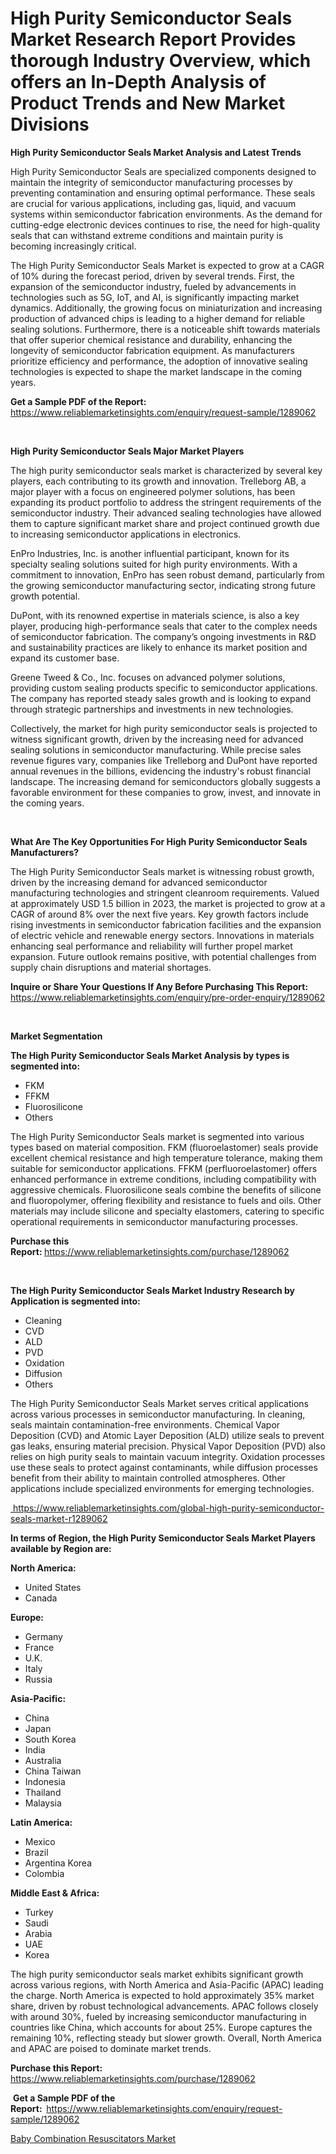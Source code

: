 <p><h1>High Purity Semiconductor Seals Market Research Report Provides thorough Industry Overview, which offers an In-Depth Analysis of Product Trends and New Market Divisions</h1></p><p><strong>High Purity Semiconductor Seals Market Analysis and Latest Trends</strong></p>
<p><p>High Purity Semiconductor Seals are specialized components designed to maintain the integrity of semiconductor manufacturing processes by preventing contamination and ensuring optimal performance. These seals are crucial for various applications, including gas, liquid, and vacuum systems within semiconductor fabrication environments. As the demand for cutting-edge electronic devices continues to rise, the need for high-quality seals that can withstand extreme conditions and maintain purity is becoming increasingly critical.</p><p>The High Purity Semiconductor Seals Market is expected to grow at a CAGR of 10% during the forecast period, driven by several trends. First, the expansion of the semiconductor industry, fueled by advancements in technologies such as 5G, IoT, and AI, is significantly impacting market dynamics. Additionally, the growing focus on miniaturization and increasing production of advanced chips is leading to a higher demand for reliable sealing solutions. Furthermore, there is a noticeable shift towards materials that offer superior chemical resistance and durability, enhancing the longevity of semiconductor fabrication equipment. As manufacturers prioritize efficiency and performance, the adoption of innovative sealing technologies is expected to shape the market landscape in the coming years.</p></p>
<p><strong>Get a Sample PDF of the Report:&nbsp;</strong> <a href="https://www.reliablemarketinsights.com/enquiry/request-sample/1289062?utm_campaign=3085&utm_medium=2&utm_source=Github&utm_content=ia&utm_term=29032025&utm_id=high-purity-semiconductor-seals">https://www.reliablemarketinsights.com/enquiry/request-sample/1289062</a></p>
<p>&nbsp;</p>
<p><strong>High Purity Semiconductor Seals Major Market Players</strong></p>
<p><p>The high purity semiconductor seals market is characterized by several key players, each contributing to its growth and innovation. Trelleborg AB, a major player with a focus on engineered polymer solutions, has been expanding its product portfolio to address the stringent requirements of the semiconductor industry. Their advanced sealing technologies have allowed them to capture significant market share and project continued growth due to increasing semiconductor applications in electronics.</p><p>EnPro Industries, Inc. is another influential participant, known for its specialty sealing solutions suited for high purity environments. With a commitment to innovation, EnPro has seen robust demand, particularly from the growing semiconductor manufacturing sector, indicating strong future growth potential.</p><p>DuPont, with its renowned expertise in materials science, is also a key player, producing high-performance seals that cater to the complex needs of semiconductor fabrication. The company’s ongoing investments in R&D and sustainability practices are likely to enhance its market position and expand its customer base.</p><p>Greene Tweed & Co., Inc. focuses on advanced polymer solutions, providing custom sealing products specific to semiconductor applications. The company has reported steady sales growth and is looking to expand through strategic partnerships and investments in new technologies.</p><p>Collectively, the market for high purity semiconductor seals is projected to witness significant growth, driven by the increasing need for advanced sealing solutions in semiconductor manufacturing. While precise sales revenue figures vary, companies like Trelleborg and DuPont have reported annual revenues in the billions, evidencing the industry's robust financial landscape. The increasing demand for semiconductors globally suggests a favorable environment for these companies to grow, invest, and innovate in the coming years.</p></p>
<p>&nbsp;</p>
<p><strong>What Are The Key Opportunities For High Purity Semiconductor Seals Manufacturers?</strong></p>
<p><p>The High Purity Semiconductor Seals market is witnessing robust growth, driven by the increasing demand for advanced semiconductor manufacturing technologies and stringent cleanroom requirements. Valued at approximately USD 1.5 billion in 2023, the market is projected to grow at a CAGR of around 8% over the next five years. Key growth factors include rising investments in semiconductor fabrication facilities and the expansion of electric vehicle and renewable energy sectors. Innovations in materials enhancing seal performance and reliability will further propel market expansion. Future outlook remains positive, with potential challenges from supply chain disruptions and material shortages.</p></p>
<p><strong>Inquire or Share Your Questions If Any Before Purchasing This Report:</strong> <a href="https://www.reliablemarketinsights.com/enquiry/pre-order-enquiry/1289062?utm_campaign=3085&utm_medium=2&utm_source=Github&utm_content=ia&utm_term=29032025&utm_id=high-purity-semiconductor-seals">https://www.reliablemarketinsights.com/enquiry/pre-order-enquiry/1289062</a></p>
<p>&nbsp;</p>
<p><strong>Market Segmentation</strong></p>
<p><strong>The High Purity Semiconductor Seals Market Analysis by types is segmented into:</strong></p>
<p><ul><li>FKM</li><li>FFKM</li><li>Fluorosilicone</li><li>Others</li></ul></p>
<p><p>The High Purity Semiconductor Seals market is segmented into various types based on material composition. FKM (fluoroelastomer) seals provide excellent chemical resistance and high temperature tolerance, making them suitable for semiconductor applications. FFKM (perfluoroelastomer) offers enhanced performance in extreme conditions, including compatibility with aggressive chemicals. Fluorosilicone seals combine the benefits of silicone and fluoropolymer, offering flexibility and resistance to fuels and oils. Other materials may include silicone and specialty elastomers, catering to specific operational requirements in semiconductor manufacturing processes.</p></p>
<p><strong>Purchase this Report:&nbsp;</strong><a href="https://www.reliablemarketinsights.com/purchase/1289062?utm_campaign=3085&utm_medium=2&utm_source=Github&utm_content=ia&utm_term=29032025&utm_id=high-purity-semiconductor-seals">https://www.reliablemarketinsights.com/purchase/1289062</a></p>
<p>&nbsp;</p>
<p><strong>The High Purity Semiconductor Seals Market Industry Research by Application is segmented into:</strong></p>
<p><ul><li>Cleaning</li><li>CVD</li><li>ALD</li><li>PVD</li><li>Oxidation</li><li>Diffusion</li><li>Others</li></ul></p>
<p><p>The High Purity Semiconductor Seals Market serves critical applications across various processes in semiconductor manufacturing. In cleaning, seals maintain contamination-free environments. Chemical Vapor Deposition (CVD) and Atomic Layer Deposition (ALD) utilize seals to prevent gas leaks, ensuring material precision. Physical Vapor Deposition (PVD) also relies on high purity seals to maintain vacuum integrity. Oxidation processes use these seals to protect against contaminants, while diffusion processes benefit from their ability to maintain controlled atmospheres. Other applications include specialized environments for emerging technologies.</p></p>
<p><a href="https://www.reliablemarketinsights.com/global-high-purity-semiconductor-seals-market-r1289062?utm_campaign=3085&utm_medium=2&utm_source=Github&utm_content=ia&utm_term=29032025&utm_id=high-purity-semiconductor-seals">&nbsp;https://www.reliablemarketinsights.com/global-high-purity-semiconductor-seals-market-r1289062</a></p>
<p><strong>In terms of Region, the High Purity Semiconductor Seals Market Players available by Region are:</strong></p>
<p>
    <p> <strong> North America: </strong>
        <ul>
            <li>United States</li>
            <li>Canada</li>
        </ul>
        </p> 
    <p> <strong> Europe: </strong>
        <ul>
            <li>Germany</li>
            <li>France</li>
            <li>U.K.</li>
            <li>Italy</li>
            <li>Russia</li>
        </ul>
        </p> 
    <p> <strong> Asia-Pacific: </strong>
        <ul>
            <li>China</li>
            <li>Japan</li>
            <li>South Korea</li>
            <li>India</li>
            <li>Australia</li>
            <li>China Taiwan</li>
            <li>Indonesia</li>
            <li>Thailand</li>
            <li>Malaysia</li>
        </ul>
        </p> 
    <p> <strong> Latin America: </strong>
        <ul>
            <li>Mexico</li>
            <li>Brazil</li>
            <li>Argentina Korea</li>
            <li>Colombia</li>
        </ul>
        </p> 
    <p> <strong> Middle East & Africa: </strong>
        <ul>
            <li>Turkey</li>
            <li>Saudi</li>
            <li>Arabia</li>
            <li>UAE</li>
            <li>Korea</li>
        </ul>
    </p>
    </p>
<p><p>The high purity semiconductor seals market exhibits significant growth across various regions, with North America and Asia-Pacific (APAC) leading the charge. North America is expected to hold approximately 35% market share, driven by robust technological advancements. APAC follows closely with around 30%, fueled by increasing semiconductor manufacturing in countries like China, which accounts for about 25%. Europe captures the remaining 10%, reflecting steady but slower growth. Overall, North America and APAC are poised to dominate market trends.</p></p>
<p><strong>Purchase this Report: </strong><a href="https://www.reliablemarketinsights.com/purchase/1289062?utm_campaign=3085&utm_medium=2&utm_source=Github&utm_content=ia&utm_term=29032025&utm_id=high-purity-semiconductor-seals">https://www.reliablemarketinsights.com/purchase/1289062</a></p>
<p>&nbsp;<strong>Get a Sample PDF of the Report:&nbsp;&nbsp;</strong><a href="https://www.reliablemarketinsights.com/enquiry/request-sample/1289062?utm_campaign=3085&utm_medium=2&utm_source=Github&utm_content=ia&utm_term=29032025&utm_id=high-purity-semiconductor-seals">https://www.reliablemarketinsights.com/enquiry/request-sample/1289062</a></p>
<p><strong></strong></p>
<p><p><a href="https://github.com/lefiobakali/Market-Research-Report-List-1/blob/main/baby-combination-resuscitators-market.md?utm_campaign=3085&utm_medium=2&utm_source=Github&utm_content=ia&utm_term=29032025&utm_id=high-purity-semiconductor-seals">Baby Combination Resuscitators Market</a></p></p>
